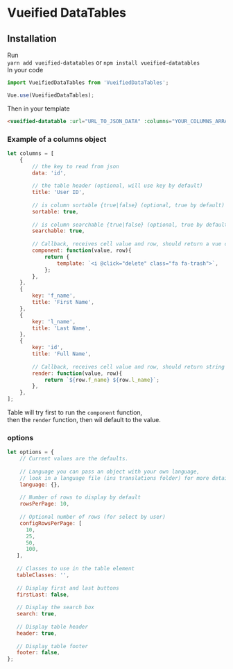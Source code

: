 # Vueified DataTables

## Installation
Run  
`yarn add vueified-datatables` or `npm install vueified-datatables`  
In your code
```js
import VueifiedDataTables from 'VueifiedDataTables';

Vue.use(VueifiedDataTables);
```  

Then in your template
```html
<vueified-datatable :url="URL_TO_JSON_DATA" :columns="YOUR_COLUMNS_ARRAY" :options="YOUR_OPTIONS_OBJECT(Optional)"></vueified-datatable>
```
  
### Example of a columns object
```js
let columns = [
    {
        // the key to read from json
        data: 'id',
         
        // the table header (optional, will use key by default)
        title: 'User ID',
        
        // is column sortable {true|false} (optional, true by default)
        sortable: true,
        
        // is column searchable {true|false} (optional, true by default)
        searchable: true,
        
        // Callback, receives cell value and row, should return a vue component, if is set, cell will render the component
        component: function(value, row){
            return {
                template: `<i @click="delete" class="fa fa-trash">`,
            };
        },
    },
    {
        key: 'f_name',
        title: 'First Name',
    },
    {
        key: 'l_name',
        title: 'Last Name',
    },
    {
        key: 'id',
        title: 'Full Name',
        
        // Callback, receives cell value and row, should return string or int
        render: function(value, row){
            return `${row.f_name} ${row.l_name}`;
        },
    },
];
```

Table will try first to run the `component` function,    
then the `render` function, then wil default to the value.


### options
```js
let options = {
    // Current values are the defaults.
    
    // Language you can pass an object with your own language, 
    // look in a language file (ins translations folder) for more details
    language: {},
    
    // Number of rows to display by default
    rowsPerPage: 10,
    
    // Optional number of rows (for select by user)
    configRowsPerPage: [
      10,
      25,
      50,
      100,
   ],
   
   // Classes to use in the table element
   tableClasses: '',
   
   // Display first and last buttons 
   firstLast: false,
   
   // Display the search box
   search: true,
   
   // Display table header
   header: true,
   
   // Display table footer
   footer: false,
};
```
